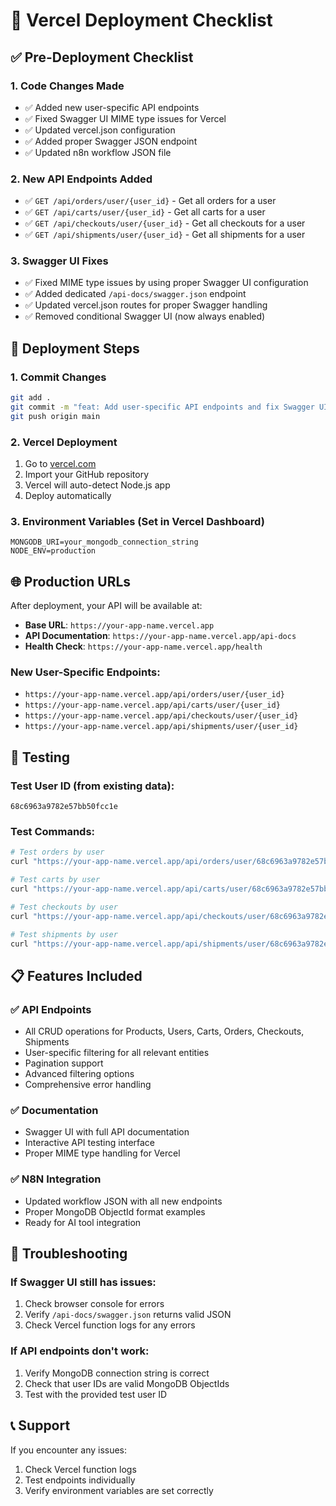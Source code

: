 # 🚀 Vercel Deployment Checklist

## ✅ Pre-Deployment Checklist

### 1. **Code Changes Made**
- ✅ Added new user-specific API endpoints
- ✅ Fixed Swagger UI MIME type issues for Vercel
- ✅ Updated vercel.json configuration
- ✅ Added proper Swagger JSON endpoint
- ✅ Updated n8n workflow JSON file

### 2. **New API Endpoints Added**
- ✅ `GET /api/orders/user/{user_id}` - Get all orders for a user
- ✅ `GET /api/carts/user/{user_id}` - Get all carts for a user  
- ✅ `GET /api/checkouts/user/{user_id}` - Get all checkouts for a user
- ✅ `GET /api/shipments/user/{user_id}` - Get all shipments for a user

### 3. **Swagger UI Fixes**
- ✅ Fixed MIME type issues by using proper Swagger UI configuration
- ✅ Added dedicated `/api-docs/swagger.json` endpoint
- ✅ Updated vercel.json routes for proper Swagger handling
- ✅ Removed conditional Swagger UI (now always enabled)

## 🚀 Deployment Steps

### 1. **Commit Changes**
```bash
git add .
git commit -m "feat: Add user-specific API endpoints and fix Swagger UI for Vercel"
git push origin main
```

### 2. **Vercel Deployment**
1. Go to [vercel.com](https://vercel.com)
2. Import your GitHub repository
3. Vercel will auto-detect Node.js app
4. Deploy automatically

### 3. **Environment Variables** (Set in Vercel Dashboard)
```
MONGODB_URI=your_mongodb_connection_string
NODE_ENV=production
```

## 🌐 Production URLs

After deployment, your API will be available at:
- **Base URL**: `https://your-app-name.vercel.app`
- **API Documentation**: `https://your-app-name.vercel.app/api-docs`
- **Health Check**: `https://your-app-name.vercel.app/health`

### New User-Specific Endpoints:
- `https://your-app-name.vercel.app/api/orders/user/{user_id}`
- `https://your-app-name.vercel.app/api/carts/user/{user_id}`
- `https://your-app-name.vercel.app/api/checkouts/user/{user_id}`
- `https://your-app-name.vercel.app/api/shipments/user/{user_id}`

## 🧪 Testing

### Test User ID (from existing data):
```
68c6963a9782e57bb50fcc1e
```

### Test Commands:
```bash
# Test orders by user
curl "https://your-app-name.vercel.app/api/orders/user/68c6963a9782e57bb50fcc1e"

# Test carts by user  
curl "https://your-app-name.vercel.app/api/carts/user/68c6963a9782e57bb50fcc1e"

# Test checkouts by user
curl "https://your-app-name.vercel.app/api/checkouts/user/68c6963a9782e57bb50fcc1e"

# Test shipments by user
curl "https://your-app-name.vercel.app/api/shipments/user/68c6963a9782e57bb50fcc1e"
```

## 📋 Features Included

### ✅ **API Endpoints**
- All CRUD operations for Products, Users, Carts, Orders, Checkouts, Shipments
- User-specific filtering for all relevant entities
- Pagination support
- Advanced filtering options
- Comprehensive error handling

### ✅ **Documentation**
- Swagger UI with full API documentation
- Interactive API testing interface
- Proper MIME type handling for Vercel

### ✅ **N8N Integration**
- Updated workflow JSON with all new endpoints
- Proper MongoDB ObjectId format examples
- Ready for AI tool integration

## 🔧 Troubleshooting

### If Swagger UI still has issues:
1. Check browser console for errors
2. Verify `/api-docs/swagger.json` returns valid JSON
3. Check Vercel function logs for any errors

### If API endpoints don't work:
1. Verify MongoDB connection string is correct
2. Check that user IDs are valid MongoDB ObjectIds
3. Test with the provided test user ID

## 📞 Support

If you encounter any issues:
1. Check Vercel function logs
2. Test endpoints individually
3. Verify environment variables are set correctly
